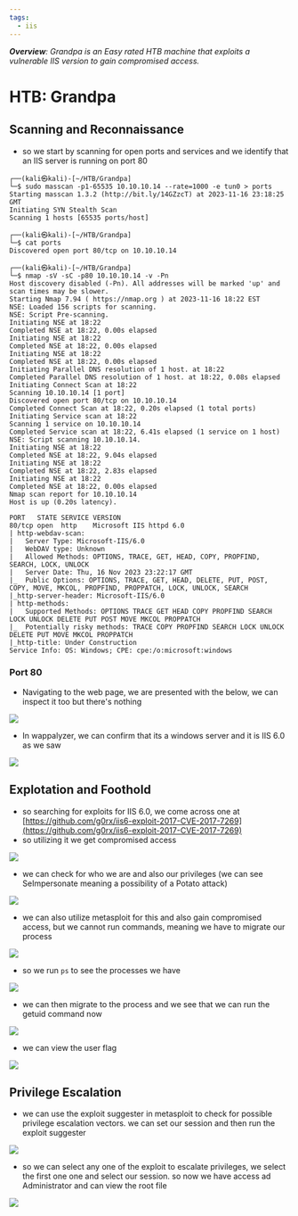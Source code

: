 ```yaml
---
tags:
  - iis
---
```

***Overview**: Grandpa is an Easy rated HTB machine that exploits a vulnerable IIS version to gain compromised access.*
# HTB: Grandpa

## Scanning and Reconnaissance
- so we start by scanning for open ports and services and we identify that an IIS server is running on port 80

```shell
┌──(kali㉿kali)-[~/HTB/Grandpa]
└─$ sudo masscan -p1-65535 10.10.10.14 --rate=1000 -e tun0 > ports
Starting masscan 1.3.2 (http://bit.ly/14GZzcT) at 2023-11-16 23:18:25 GMT
Initiating SYN Stealth Scan
Scanning 1 hosts [65535 ports/host]
                                                                                                                                                                       
┌──(kali㉿kali)-[~/HTB/Grandpa]
└─$ cat ports
Discovered open port 80/tcp on 10.10.10.14                                     
                                                                                                                                                                       
┌──(kali㉿kali)-[~/HTB/Grandpa]
└─$ nmap -sV -sC -p80 10.10.10.14 -v -Pn
Host discovery disabled (-Pn). All addresses will be marked 'up' and scan times may be slower.
Starting Nmap 7.94 ( https://nmap.org ) at 2023-11-16 18:22 EST
NSE: Loaded 156 scripts for scanning.
NSE: Script Pre-scanning.
Initiating NSE at 18:22
Completed NSE at 18:22, 0.00s elapsed
Initiating NSE at 18:22
Completed NSE at 18:22, 0.00s elapsed
Initiating NSE at 18:22
Completed NSE at 18:22, 0.00s elapsed
Initiating Parallel DNS resolution of 1 host. at 18:22
Completed Parallel DNS resolution of 1 host. at 18:22, 0.08s elapsed
Initiating Connect Scan at 18:22
Scanning 10.10.10.14 [1 port]
Discovered open port 80/tcp on 10.10.10.14
Completed Connect Scan at 18:22, 0.20s elapsed (1 total ports)
Initiating Service scan at 18:22
Scanning 1 service on 10.10.10.14
Completed Service scan at 18:22, 6.41s elapsed (1 service on 1 host)
NSE: Script scanning 10.10.10.14.
Initiating NSE at 18:22
Completed NSE at 18:22, 9.04s elapsed
Initiating NSE at 18:22
Completed NSE at 18:22, 2.83s elapsed
Initiating NSE at 18:22
Completed NSE at 18:22, 0.00s elapsed
Nmap scan report for 10.10.10.14
Host is up (0.20s latency).

PORT   STATE SERVICE VERSION
80/tcp open  http    Microsoft IIS httpd 6.0
| http-webdav-scan: 
|   Server Type: Microsoft-IIS/6.0
|   WebDAV type: Unknown
|   Allowed Methods: OPTIONS, TRACE, GET, HEAD, COPY, PROPFIND, SEARCH, LOCK, UNLOCK
|   Server Date: Thu, 16 Nov 2023 23:22:17 GMT
|_  Public Options: OPTIONS, TRACE, GET, HEAD, DELETE, PUT, POST, COPY, MOVE, MKCOL, PROPFIND, PROPPATCH, LOCK, UNLOCK, SEARCH
|_http-server-header: Microsoft-IIS/6.0
| http-methods: 
|   Supported Methods: OPTIONS TRACE GET HEAD COPY PROPFIND SEARCH LOCK UNLOCK DELETE PUT POST MOVE MKCOL PROPPATCH
|_  Potentially risky methods: TRACE COPY PROPFIND SEARCH LOCK UNLOCK DELETE PUT MOVE MKCOL PROPPATCH
|_http-title: Under Construction
Service Info: OS: Windows; CPE: cpe:/o:microsoft:windows

```

### Port 80
- Navigating to the web page, we are presented with the below, we can inspect it too but there's nothing

![](assets/Grandpa_assets/Pasted%20image%2020231117001745.png)

- In wappalyzer, we can confirm that its a windows server and it is IIS 6.0 as we saw

![](assets/Grandpa_assets/Pasted%20image%2020231117002130.png)

## Explotation and Foothold
- so searching for exploits for IIS 6.0, we come across one at [https://github.com/g0rx/iis6-exploit-2017-CVE-2017-7269](https://github.com/g0rx/iis6-exploit-2017-CVE-2017-7269)
- so utilizing it we get compromised access

![](assets/Grandpa_assets/Pasted%20image%2020231117010609.png)

- we can check for who we are and also our privileges (we can see SeImpersonate meaning a possibility of a Potato attack)

![](assets/Grandpa_assets/Pasted%20image%2020231117010510.png)

- we can also utilize metasploit for this and also gain compromised access, but we cannot run commands, meaning we have to migrate our process

![](assets/Grandpa_assets/Pasted%20image%2020231117085206.png)

- so we run `ps` to see the processes we have

![](assets/Grandpa_assets/Pasted%20image%2020231117085224.png)

- we can then migrate to the process and we see that we can run the getuid command now

![](assets/Grandpa_assets/Pasted%20image%2020231117085243.png)

- we can view the user flag

![](assets/Grandpa_assets/Pasted%20image%2020231117085818.png)
## Privilege Escalation
- we can use the exploit suggester in metasploit to check for possible privilege escalation vectors. we can set our session and then run the exploit suggester

![](assets/Grandpa_assets/Pasted%20image%2020231117085718.png)

- so we can select any one of the exploit to escalate privileges, we select the first one one and select our session. so now we have access ad Administrator and can view the root file

![](assets/Grandpa_assets/Pasted%20image%2020231117085902.png)


